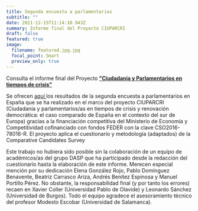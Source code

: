 ```yaml
---
title: Segunda encuesta a parlamentarios
subtitle: ""
date: 2021-12-15T11:14:10.943Z
summary: Informe final del Proyecto CIUPARCRI
draft: false
featured: true
image:
  filename: featured.jpg.jpg
  focal_point: Smart
  preview_only: true
---
```

Consulta el informe final del Proyecto **["Ciudadanía y Parlamentarios en tiempos de crisis"](https://www.upo.es/investiga/ptyp/wp-content/uploads/2019/04/CIUPARCRI-informe-Final.pdf)**

Se ofrecen [aquí ](https://www.upo.es/investiga/ptyp/wp-content/uploads/2019/04/CIUPARCRI-informe-Final.pdf)los resultados de la segunda encuesta a parlamentarios en España que se ha realizado en el marco del proyecto CIUPARCRI (Ciudadanía y parlamentarios/as en tiempos de crisis y renovación democrática: el caso comparado de España en el contexto del sur de Europa) gracias a la financiación competitiva del Ministerio de Economía y Competitividad cofinanciado con fondos FEDER con la clave CSO2016-78016-R. El proyecto aplica el cuestionario y metodología (adaptados) de la Comparative Candidates Survey

Este trabajo no hubiera sido posible sin la colaboración de un equipo de académicos/as del grupo DASP que ha participado desde la redacción del cuestionario hasta la elaboración de este informe. Merecen especial mención por su dedicación Elena González Rojo, Pablo Domínguez Benavente, Beatriz Carrasco Ariza, Andrés Benítez Espinosa y Manuel Portillo Pérez. No obstante, la responsabilidad final (y por tanto los errores) recaen en Xavier Coller (Universidad Pablo de Olavide) y Leonardo Sánchez (Universidad de Burgos). Todo el equipo agradece el asesoramiento técnico del profesor Modesto Escobar (Universidad de Salamanca).